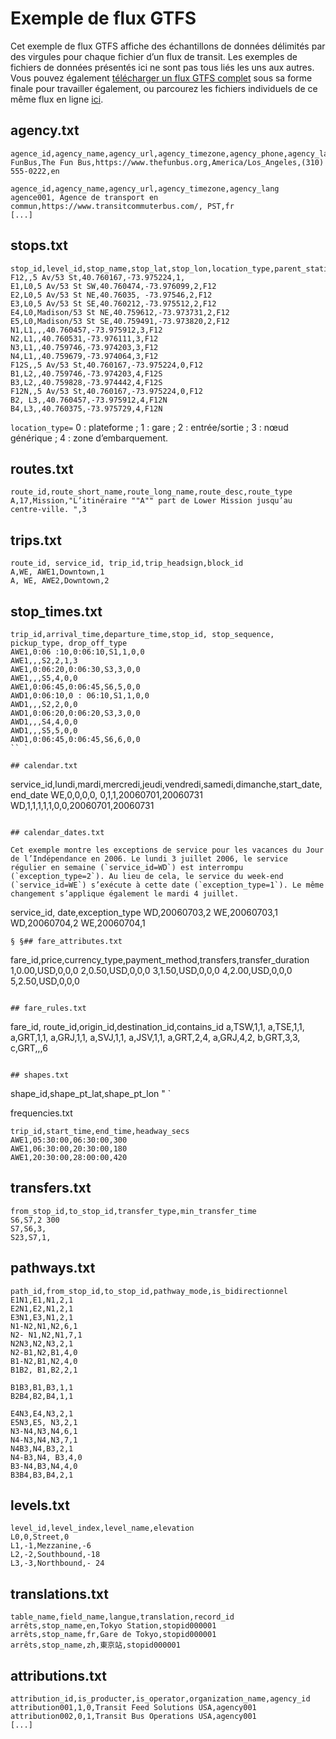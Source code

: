 # Exemple de flux GTFS 
 
 Cet exemple de flux GTFS affiche des échantillons de données délimités par des virgules pour chaque fichier d’un flux de transit. Les exemples de fichiers de données présentés ici ne sont pas tous liés les uns aux autres. Vous pouvez également [télécharger un flux GTFS complet](https://github.com/google/transit/blob/master/gtfs/spec/en/examples/sample-feed-1.zip?raw=true) sous sa forme finale pour travailler également, ou parcourez les fichiers individuels de ce même flux en ligne [ici](https://github.com/google/transit/tree/master/gtfs/spec/en/examples/sample-feed-1). 
 
## agency.txt 
 
 ``` 
 agence_id,agency_name,agency_url,agency_timezone,agency_phone,agency_lang 
 FunBus,The Fun Bus,https://www.thefunbus.org,America/Los_Angeles,(310) 555-0222,en 
 ``` 
 
 ``` 
 agence_id,agency_name,agency_url,agency_timezone,agency_lang 
 agence001, Agence de transport en commun,https://www.transitcommuterbus.com/, PST,fr 
 [...] 
 ``` 
 
## stops.txt 
 
 ``` 
 stop_id,level_id,stop_name,stop_lat,stop_lon,location_type,parent_station 
 F12,,5 Av/53 St,40.760167,-73.975224,1, 
 E1,L0,5 Av/53 St SW,40.760474,-73.976099,2,F12 
 E2,L0,5 Av/53 St NE,40.76035, -73.97546,2,F12 
 E3,L0,5 Av/53 St SE,40.760212,-73.975512,2,F12 
 E4,L0,Madison/53 St NE,40.759612,-73.973731,2,F12 
 E5,L0,Madison/53 St SE,40.759491,-73.973820,2,F12 
 N1,L1,,,40.760457,-73.975912,3,F12 
 N2,L1,,40.760531,-73.976111,3,F12 
 N3,L1,,40.759746,-73.974203,3,F12 
 N4,L1,,40.759679,-73.974064,3,F12 
 F12S,,5 Av/53 St,40.760167,-73.975224,0,F12 
 B1,L2,,40.759746,-73.974203,4,F12S 
 B3,L2,,40.759828,-73.974442,4,F12S 
 F12N,,5 Av/53 St,40.760167,-73.975224,0,F12 
 B2, L3,,40.760457,-73.975912,4,F12N 
 B4,L3,,40.760375,-73.975729,4,F12N 
 ``` 
 `location_type=` 0 : plateforme ; 1 : gare ; 2 : entrée/sortie ; 3 : nœud générique ; 4 : zone d’embarquement. 
 
## routes.txt 
 
 ``` 
 route_id,route_short_name,route_long_name,route_desc,route_type 
 A,17,Mission,"L’itinéraire ""A"" part de Lower Mission jusqu’au centre-ville. ",3 
 ``` 
 
## trips.txt 
 
 ``` 
 route_id, service_id, trip_id,trip_headsign,block_id 
 A,WE, AWE1,Downtown,1 
 A, WE, AWE2,Downtown,2 
 ``` 
 
## stop_times.txt 
 
 ``` 
 trip_id,arrival_time,departure_time,stop_id, stop_sequence, pickup_type, drop_off_type 
 AWE1,0:06 :10,0:06:10,S1,1,0,0 
 AWE1,,,S2,2,1,3 
 AWE1,0:06:20,0:06:30,S3,3,0,0 
 AWE1,,,S5,4,0,0 
 AWE1,0:06:45,0:06:45,S6,5,0,0 
 AWD1,0:06:10,0 : 06:10,S1,1,0,0 
 AWD1,,,S2,2,0,0 
 AWD1,0:06:20,0:06:20,S3,3,0,0 
 AWD1,,,S4,4,0,0 
 AWD1,,,S5,5,0,0 
 AWD1,0:06:45,0:06:45,S6,6,0,0 
 `` ` 
 
## calendar.txt 
 
 ``` 
 service_id,lundi,mardi,mercredi,jeudi,vendredi,samedi,dimanche,start_date,end_date 
 WE,0,0,0,0, 0,1,1,20060701,20060731 
 WD,1,1,1,1,1,0,0,20060701,20060731 
 ``` 
 
## calendar_dates.txt 
 
 Cet exemple montre les exceptions de service pour les vacances du Jour de l’Indépendance en 2006. Le lundi 3 juillet 2006, le service régulier en semaine (`service_id=WD`) est interrompu (`exception_type=2`). Au lieu de cela, le service du week-end (`service_id=WE`) s’exécute à cette date (`exception_type=1`). Le même changement s’applique également le mardi 4 juillet. 
 
 ``` 
 service_id, date,exception_type 
 WD,20060703,2 
 WE,20060703,1 
 WD,20060704,2 
 WE,20060704,1 
 ``` 
 § §## fare_attributes.txt 
 
 ``` 
 fare_id,price,currency_type,payment_method,transfers,transfer_duration 
 1,0.00,USD,0,0,0 
 2,0.50,USD,0,0,0 
 3,1.50,USD,0,0,0 
 4,2.00,USD,0,0,0 
 5,2.50,USD,0,0,0 
 ``` 
 
## fare_rules.txt 
 
 ``` 
 fare_id, route_id,origin_id,destination_id,contains_id 
 a,TSW,1,1, 
 a,TSE,1,1, 
 a,GRT,1,1, 
 a,GRJ,1,1, 
 a,SVJ,1,1, 
 a,JSV,1,1, 
 a,GRT,2,4, 
 a,GRJ,4,2, 
 b,GRT,3,3, 
 c,GRT,,,6 
 ``` 
 
## shapes.txt 
 
 ``` 
 shape_id,shape_pt_lat,shape_pt_lon " `

 frequencies.txt 
 
 ``` 
 trip_id,start_time,end_time,headway_secs 
 AWE1,05:30:00,06:30:00,300 
 AWE1,06:30:00,20:30:00,180 
 AWE1,20:30:00,28:00:00,420 
 ``` 
 
## transfers.txt 
 
 ``` 
 from_stop_id,to_stop_id,transfer_type,min_transfer_time 
 S6,S7,2 300 
 S7,S6,3, 
 S23,S7,1, 
 ``` 
 
## pathways.txt 
 
 ``` 
 path_id,from_stop_id,to_stop_id,pathway_mode,is_bidirectionnel 
 E1N1,E1,N1,2,1 
 E2N1,E2,N1,2,1 
 E3N1,E3,N1,2,1 
 N1-N2,N1,N2,6,1 
 N2- N1,N2,N1,7,1 
 N2N3,N2,N3,2,1 
 N2-B1,N2,B1,4,0 ​​
 B1-N2,B1,N2,4,0 
 B1B2, B1,B2,2,1 
 
 B1B3,B1,B3,1,1 
 B2B4,B2,B4,1,1 
 
 E4N3,E4,N3,2,1 
 E5N3,E5, N3,2,1 
 N3-N4,N3,N4,6,1 
 N4-N3,N4,N3,7,1 
 N4B3,N4,B3,2,1 
 N4-B3,N4, B3,4,0 
 B3-N4,B3,N4,4,0 
 B3B4,B3,B4,2,1 
 ``` 
 
## levels.txt 
 
 ``` 
 level_id,level_index,level_name,elevation 
 L0,0,Street,0 
 L1,-1,Mezzanine,-6 
 L2,-2,Southbound,-18 
 L3,-3,Northbound,- 24 
 ``` 
 
## translations.txt 
 
 ``` 
 table_name,field_name,langue,translation,record_id 
 arrêts,stop_name,en,Tokyo Station,stopid000001 
 arrêts,stop_name,fr,Gare de Tokyo,stopid000001 
 arrêts,stop_name,zh,東京站,stopid000001 
 ``` 
 
## attributions.txt 
 
 ``` 
 attribution_id,is_producter,is_operator,organization_name,agency_id 
 attribution001,1,0,Transit Feed Solutions USA,agency001 
 attribution002,0,1,Transit Bus Operations USA,agency001 
 [...] 
 ```